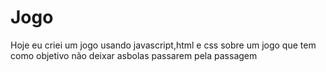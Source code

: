 <h1>Jogo </h1>

<p>Hoje eu criei um jogo usando javascript,html e css sobre um jogo que tem como objetivo não deixar asbolas passarem pela passagem</p>

